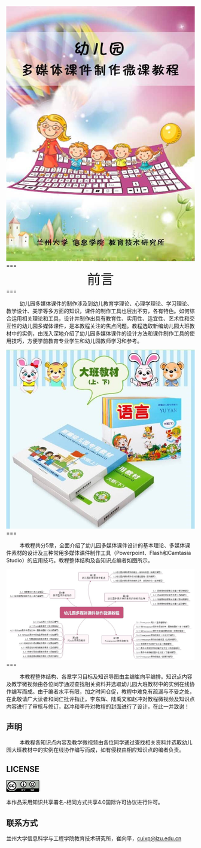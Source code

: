 <div align="center"><img src="assets/0-1.jpg"></div>
===
<div align="center"><span style="font-size:36px">前言</span></div>
===

&nbsp;&nbsp;&nbsp;&nbsp;&nbsp;&nbsp;&nbsp;&nbsp;&nbsp;幼儿园多媒体课件的制作涉及到幼儿教育学理论、心理学理论、学习理论、教学设计、美学等多方面的知识，课件的制作工具也层出不穷，各有特色。如何综合运用相关理论和工具，设计并制作出具有教育性、实用性、适宜性、艺术性和交互性的幼儿园多媒体课件，是本教程关注的焦点问题。教程选取新编幼儿园大班教材中的实例，由浅入深地介绍了幼儿园多媒体课件的设计方法和课件制作工具的使用技巧，方便学前教育专业学生和幼儿园教师学习和参考。 
 
<div align="center"><img src="assets/0-3.jpg"></div>
===

&nbsp;&nbsp;&nbsp;&nbsp;&nbsp;&nbsp;&nbsp;&nbsp;&nbsp;本教程共分5章，全面介绍了幼儿园多媒体课件设计的基本理论、多媒体课件素材的设计及三种常用多媒体课件制作工具（Powerpoint、Flash和Camtasia Studio）的应用技巧。教程整体结构及各知识点编者如图所示。

<div align="center"><img src="assets/0-2.jpg"></div>
===

&nbsp;&nbsp;&nbsp;&nbsp;&nbsp;&nbsp;&nbsp;&nbsp;&nbsp;本教程整体结构、各章学习目标及知识导图由主编崔向平编排。知识点内容及教学微视频由各位同学通过查找相关资料并选取幼儿园大班教材中的实例在线协作编写而成。由于编者水平有限，加之时间仓促，教程中难免有疏漏与不妥之处，在此敬请广大读者和同仁批评指正。李东辉、陆禹文和赵冲对教程微视频及知识点内容进行了审核与修订，赵冲和李丹对教程的封面进行了设计，在此一并致谢！

## 声明

&nbsp;&nbsp;&nbsp;&nbsp;&nbsp;&nbsp;&nbsp;&nbsp;&nbsp;本教程各知识点内容及教学微视频由各位同学通过查找相关资料并选取幼儿园大班教材中的实例在线协作编写而成，如有侵权由相应知识点的编者负责。

## LICENSE

[![](/assets/0-4.png)](https://creativecommons.org/licenses/by-sa/4.0/)

本作品采用知识共享署名-相同方式共享4.0国际许可协议进行许可。

## 联系方式

兰州大学信息科学与工程学院教育技术研究所，崔向平，cuixp@lzu.edu.cn

